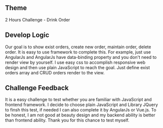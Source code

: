 ## Theme
2 Hours Challenge - Drink Order

## Develop Logic
Our goal is to show exist orders, create new order, maintain order, delete order. It is easy to use framework to complete this. For example, just use AngularJs and AngularJs have data-binding property and you don't need to render view by yourself. I use easy css to accomplish responsive web design and then use plain JavaScript to reach the goal. Just define 
exist orders array and CRUD orders render to the view.

## Challenge Feedback
It is a easy challenge to test whether you are familiar with JavaScript and frontend framework. I decide to choose plain JavaScript and Library JQuery to finsh this test, if needed I can also complete it by AngularJs or Vue.js. To be honest, I am not good at beauty design and my backend ability is better than frontend ability. Thank you for this chance to test myself.
